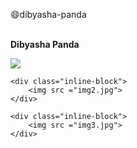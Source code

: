 :smile:dibyasha-panda


<br> **Dibyasha Panda** <br>


<div id="banner">
    <div class="inline-block">
      <a href="https://linkedin.com/">
       <img src = "https://github.com/DibyashaPanda/dibyasha-panda/blob/master/images/linkedin.png"></a>
    </div>

    <div class="inline-block">
        <img src ="img2.jpg">
    </div>

    <div class="inline-block">
        <img src ="img3.jpg">
    </div>
</div>
